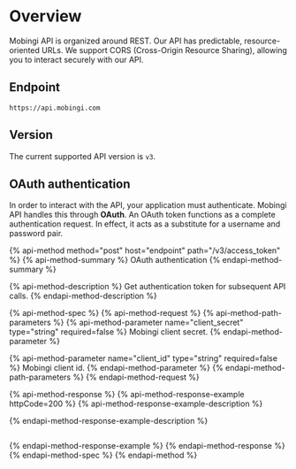 # Overview

Mobingi API is organized around REST. Our API has predictable, resource-oriented URLs. We support CORS \(Cross-Origin Resource Sharing\), allowing you to interact securely with our API.

## Endpoint

```text
https://api.mobingi.com
```

## Version

The current supported API version is `v3`.

## OAuth authentication

In order to interact with the API, your application must authenticate. Mobingi API handles this through **OAuth**. An OAuth token functions as a complete authentication request. In effect, it acts as a substitute for a username and password pair.

{% api-method method="post" host="endpoint" path="/v3/access\_token" %}
{% api-method-summary %}
OAuth authentication
{% endapi-method-summary %}

{% api-method-description %}
Get authentication token for subsequent API calls.
{% endapi-method-description %}

{% api-method-spec %}
{% api-method-request %}
{% api-method-path-parameters %}
{% api-method-parameter name="client\_secret" type="string" required=false %}
Mobingi client secret.
{% endapi-method-parameter %}

{% api-method-parameter name="client\_id" type="string" required=false %}
Mobingi client id.
{% endapi-method-parameter %}
{% endapi-method-path-parameters %}
{% endapi-method-request %}

{% api-method-response %}
{% api-method-response-example httpCode=200 %}
{% api-method-response-example-description %}

{% endapi-method-response-example-description %}

```

```
{% endapi-method-response-example %}
{% endapi-method-response %}
{% endapi-method-spec %}
{% endapi-method %}



